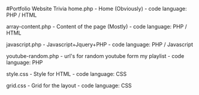 #Portfolio Website Trivia
home.php           - Home (Obviously)                          - code language: PHP / HTML

array-content.php  - Content of the page (Mostly)              - code language: PHP / HTML

javascript.php     - Javascript+Jquery+PHP                     - code language: PHP / Javascript

youtube-random.php - url's for random youtube form my playlist - code language: PHP

style.css          - Style for HTML                            - code language: CSS

grid.css           - Grid for the layout                       - code language: CSS

